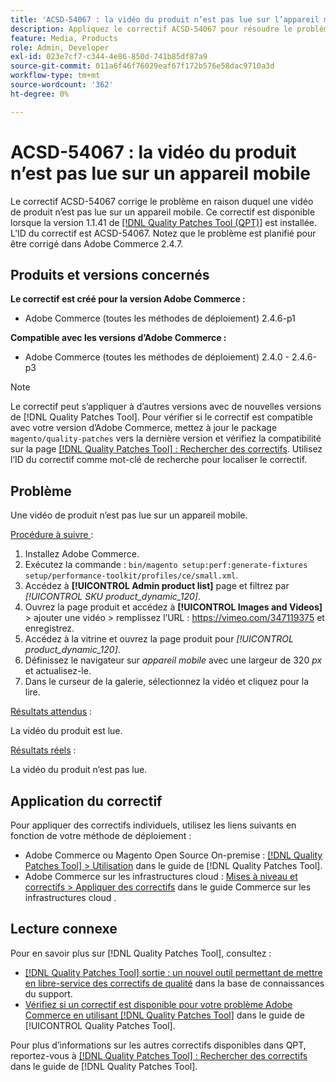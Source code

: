 ```yaml
---
title: 'ACSD-54067 : la vidéo du produit n’est pas lue sur l’appareil mobile'
description: Appliquez le correctif ACSD-54067 pour résoudre le problème d’Adobe Commerce en raison duquel une vidéo de produit n’est pas lue sur un appareil mobile.
feature: Media, Products
role: Admin, Developer
exl-id: 023e7cf7-c344-4e86-850d-741b85df87a9
source-git-commit: 011a6f46f76029eaf67f172b576e58dac9710a3d
workflow-type: tm+mt
source-wordcount: '362'
ht-degree: 0%

---
```


# ACSD-54067 : la vidéo du produit n’est pas lue sur un appareil mobile

Le correctif ACSD-54067 corrige le problème en raison duquel une vidéo de produit n’est pas lue sur un appareil mobile. Ce correctif est disponible lorsque la version 1.1.41 de [[!DNL Quality Patches Tool (QPT)]](https://experienceleague.adobe.com/en/docs/commerce-operations/tools/quality-patches-tool/quality-patches-tool-to-self-serve-quality-patches) est installée. L’ID du correctif est ACSD-54067. Notez que le problème est planifié pour être corrigé dans Adobe Commerce 2.4.7.

## Produits et versions concernés

**Le correctif est créé pour la version Adobe Commerce :**

* Adobe Commerce (toutes les méthodes de déploiement) 2.4.6-p1

**Compatible avec les versions d’Adobe Commerce :**

* Adobe Commerce (toutes les méthodes de déploiement) 2.4.0 - 2.4.6-p3

>[!NOTE]
>
>Le correctif peut s’appliquer à d’autres versions avec de nouvelles versions de [!DNL Quality Patches Tool]. Pour vérifier si le correctif est compatible avec votre version d’Adobe Commerce, mettez à jour le package `magento/quality-patches` vers la dernière version et vérifiez la compatibilité sur la page [[!DNL Quality Patches Tool] : Rechercher des correctifs](https://experienceleague.adobe.com/tools/commerce-quality-patches/index.html). Utilisez l’ID du correctif comme mot-clé de recherche pour localiser le correctif.

## Problème

Une vidéo de produit n’est pas lue sur un appareil mobile.

<u>Procédure à suivre </u> :

1. Installez Adobe Commerce.
1. Exécutez la commande :
   `bin/magento setup:perf:generate-fixtures setup/performance-toolkit/profiles/ce/small.xml`.
1. Accédez à **[!UICONTROL Admin product list]** page et filtrez par *[!UICONTROL SKU product_dynamic_120]*.
1. Ouvrez la page produit et accédez à **[!UICONTROL Images and Videos]** > ajouter une vidéo > remplissez l’URL : https://vimeo.com/347119375 et enregistrez.
1. Accédez à la vitrine et ouvrez la page produit pour *[!UICONTROL product_dynamic_120]*.
1. Définissez le navigateur sur *appareil mobile* avec une largeur de 320 *px* et actualisez-le.
1. Dans le curseur de la galerie, sélectionnez la vidéo et cliquez pour la lire.

<u>Résultats attendus</u> :

La vidéo du produit est lue.

<u>Résultats réels</u> :

La vidéo du produit n’est pas lue.

## Application du correctif

Pour appliquer des correctifs individuels, utilisez les liens suivants en fonction de votre méthode de déploiement :

* Adobe Commerce ou Magento Open Source On-premise : [[!DNL Quality Patches Tool] > Utilisation](/help/tools/quality-patches-tool/usage.md) dans le guide de [!DNL Quality Patches Tool].
* Adobe Commerce sur les infrastructures cloud : [Mises à niveau et correctifs > Appliquer des correctifs](https://experienceleague.adobe.com/docs/commerce-cloud-service/user-guide/develop/upgrade/apply-patches.html) dans le guide Commerce sur les infrastructures cloud .

## Lecture connexe

Pour en savoir plus sur [!DNL Quality Patches Tool], consultez :

* [[!DNL Quality Patches Tool] sortie : un nouvel outil permettant de mettre en libre-service des correctifs de qualité](https://experienceleague.adobe.com/en/docs/commerce-operations/tools/quality-patches-tool/quality-patches-tool-to-self-serve-quality-patches) dans la base de connaissances du support.
* [Vérifiez si un correctif est disponible pour votre problème Adobe Commerce en utilisant [!DNL Quality Patches Tool]](/help/tools/quality-patches-tool/patches-available-in-qpt/check-patch-for-magento-issue-with-magento-quality-patches.md) dans le guide de [!UICONTROL Quality Patches Tool].


Pour plus d’informations sur les autres correctifs disponibles dans QPT, reportez-vous à [[!DNL Quality Patches Tool] : Rechercher des correctifs](https://experienceleague.adobe.com/tools/commerce-quality-patches/index.html) dans le guide de [!DNL Quality Patches Tool].
